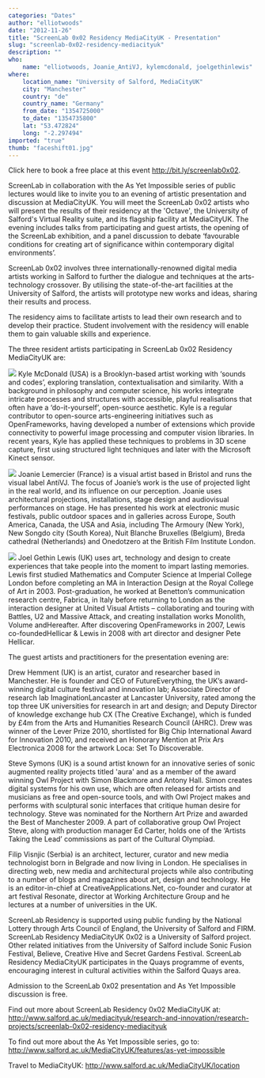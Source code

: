 ```yaml
---
categories: "Dates"
author: "elliotwoods"
date: "2012-11-26"
title: "ScreenLab 0x02 Residency MediaCityUK - Presentation"
slug: "screenlab-0x02-residency-mediacityuk"
description: ""
who: 
    name: "elliotwoods, Joanie_AntiVJ, kylemcdonald, joelgethinlewis"
where: 
    location_name: "University of Salford, MediaCityUK"
    city: "Manchester"
    country: "de"
    country_name: "Germany"
    from_date: "1354725000"
    to_date: "1354735800"
    lat: "53.472824"
    long: "-2.297494"
imported: "true"
thumb: "faceshift01.jpg"
---
```



Click here to book a free place at this event <http://bit.ly/screenlab0x02>.

ScreenLab in collaboration with the As Yet Impossible series of public lectures would like to invite you to an evening of artistic presentation and discussion at MediaCityUK. You will meet the ScreenLab 0x02 artists who will present the results of their residency at the 'Octave', the University of Salford's Virtual Reality suite, and its flagship facility at MediaCityUK. The evening includes talks from participating and guest artists, the opening of the ScreenLab exhibition, and a panel discussion to debate ‘favourable conditions for creating art of significance within contemporary digital environments’.
 
ScreenLab 0x02 involves three internationally-renowned digital media artists working in Salford to further the dialogue and techniques at the arts-technology crossover. By utilising the state-of-the-art facilities at the University of Salford, the artists will prototype new works and ideas, sharing their results and process.
 
The residency aims to facilitate artists to lead their own research and to develop their practice. Student involvement with the residency will enable them to gain valuable skills and experience.
 
The three resident artists participating in ScreenLab 0x02 Residency MediaCityUK are:
 
![](faceshift01.jpg) 
Kyle McDonald (USA) is a Brooklyn-based artist working with ‘sounds and codes’, exploring translation, contextualisation and similarity. With a background in philosophy and computer science, his works integrate intricate processes and structures with accessible, playful realisations that often have a ‘do-it-yourself’, open-source aesthetic. Kyle is a regular contributor to open-source arts-engineering initiatives such as OpenFrameworks, having developed a number of extensions which provide connectivity to powerful image processing and computer vision libraries. In recent years, Kyle has applied these techniques to problems in 3D scene capture, first using structured light techniques and later with the Microsoft Kinect sensor.
 

![](6430842219_739c_r.jpg) 
Joanie Lemercier (France) is a visual artist based in Bristol and runs the visual label AntiVJ. The focus of Joanie’s work is the use of projected light in the real world, and its influence on our perception. Joanie uses architectural projections, installations, stage design and audiovisual performances on stage. He has presented his work at electronic music festivals, public outdoor spaces and in galleries across Europe, South America, Canada, the USA and Asia, including The Armoury (New York), New Songdo city (South Korea), Nuit Blanche Bruxelles (Belgium), Breda cathedral (Netherlands) and Onedotzero at the British Film Institute London.
 

![](PeteJoelWebRes.jpg) 
Joel Gethin Lewis (UK) uses art, technology and design to create experiences that take people into the moment to impart lasting memories. Lewis first studied Mathematics and Computer Science at Imperial College London before completing an MA in Interaction Design at the Royal College of Art in 2003. Post-graduation, he worked at Benetton’s communication research centre, Fabrica, in Italy before returning to London as the interaction designer at United Visual Artists – collaborating and touring with Battles, U2 and Massive Attack, and creating installation works Monolith, Volume andHereafter. After discovering OpenFrameworks in 2007, Lewis co-foundedHellicar & Lewis in 2008 with art director and designer Pete Hellicar.
 
The guest artists and practitioners for the presentation evening are:
 
Drew Hemment (UK) is an artist, curator and researcher based in Manchester. He is founder and CEO of FutureEverything, the UK’s award-winning digital culture festival and innovation lab; Associate Director of research lab ImaginationLancaster at Lancaster University, rated among the top three UK universities for research in art and design; and Deputy Director of knowledge exchange hub CX (The Creative Exchange), which is funded by £4m from the Arts and Humanities Research Council (AHRC). Drew was winner of the Lever Prize 2010, shortlisted for Big Chip International Award for Innovation 2010, and received an Honorary Mention at Prix Ars Electronica 2008 for the artwork Loca: Set To Discoverable.
 
Steve Symons (UK) is a sound artist known for an innovative series of sonic augmented reality projects titled 'aura' and as a member of the award winning Owl Project with Simon Blackmore and Antony Hall. Simon creates digital systems for his own use, which are often released for artists and musicians as free and open-source tools, and with Owl Project makes and performs with sculptural sonic interfaces that critique human desire for technology. Steve was nominated for the Northern Art Prize and awarded the Best of Manchester 2009. A part of collaborative group Owl Project Steve, along with production manager Ed Carter, holds one of the ‘Artists Taking the Lead’ commissions as part of the Cultural Olympiad.
 
Filip Visnjic (Serbia) is an architect, lecturer, curator and new media technologist born in Belgrade and now living in London. He specialises in directing web, new media and architectural projects while also contributing to a number of blogs and magazines about art, design and technology. He is an editor-in-chief at CreativeApplications.Net, co-founder and curator at art festival Resonate, director at Working Architecture Group and he lectures at a number of universities in the UK.
 
ScreenLab Residency is supported using public funding by the National Lottery through Arts Council of England, the University of Salford and FIRM. ScreenLab Residency MediaCityUK 0x02 is a University of Salford project. Other related initiatives from the University of Salford include Sonic Fusion Festival, Believe, Creative Hive and Secret Gardens Festival. ScreenLab Residency MediaCityUK participates in the Quays programme of events, encouraging interest in cultural activities within the Salford Quays area.
 
Admission to the ScreenLab 0x02 presentation and As Yet Impossible discussion is free.
 
Find out more about ScreenLab Residency 0x02 MediaCityUK at:
http://www.salford.ac.uk/mediacityuk/research-and-innovation/research-projects/screenlab-0x02-residency-mediacityuk
 
To find out more about the As Yet Impossible series, go to:
http://www.salford.ac.uk/MediaCityUK/features/as-yet-impossible

Travel to MediaCityUK:
http://www.salford.ac.uk/MediaCityUK/location